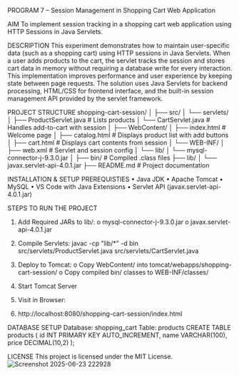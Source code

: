 PROGRAM 7 – Session Management in Shopping Cart Web Application

AIM
To implement session tracking in a shopping cart web application using HTTP Sessions in Java Servlets.

DESCRIPTION
This experiment demonstrates how to maintain user-specific data (such as a shopping cart) using HTTP sessions in Java Servlets. When a user adds products to the cart, the servlet tracks the session and stores cart data in memory without requiring a database write for every interaction. This implementation improves performance and user experience by keeping state between page requests.
The solution uses Java Servlets for backend processing, HTML/CSS for frontend interface, and the built-in session management API provided by the servlet framework.

PROJECT STRUCTURE
shopping-cart-session/
│
├── src/
│   └── servlets/
│       ├── ProductServlet.java         # Lists products
│       └── CartServlet.java            # Handles add-to-cart with session
│
├── WebContent/
│   ├── index.html                      # Welcome page
│   ├── catalog.html                    # Displays product list with add buttons
│   ├── cart.html                       # Displays cart contents from session
│   └── WEB-INF/
│       ├── web.xml                     # Servlet and session config
│       └── lib/
│           └── mysql-connector-j-9.3.0.jar
│
├── bin/                                # Compiled .class files
├── lib/
│   └── javax.servlet-api-4.0.1.jar
├── README.md                           # Project documentation


  
INSTALLATION & SETUP
PREREQUISTIES
•	Java JDK
•	Apache Tomcat
•	MySQL
•	VS Code with Java Extensions
•	Servlet API (javax.servlet-api-4.0.1.jar)

STEPS TO RUN THE PROJECT
1.	Add Required JARs to lib/:
o	mysql-connector-j-9.3.0.jar
o	javax.servlet-api-4.0.1.jar
2.	Compile Servlets:
javac -cp "lib/*" -d bin src/servlets/ProductServlet.java src/servlets/CartServlet.java

3.	Deploy to Tomcat:
o	Copy WebContent/ into tomcat/webapps/shopping-cart-session/
o	Copy compiled bin/ classes to WEB-INF/classes/
4.	Start Tomcat Server
5.	Visit in Browser:
6.	http://localhost:8080/shopping-cart-session/index.html

DATABASE SETUP
Database: shopping_cart
Table: products
CREATE TABLE products (
  id INT PRIMARY KEY AUTO_INCREMENT,
  name VARCHAR(100),
  price DECIMAL(10,2)
);

LICENSE
This project is licensed under the MIT License.
![Screenshot 2025-06-23 222928](https://github.com/user-attachments/assets/962aa2fa-e682-4d0f-ae6e-057009646548)

